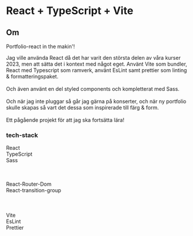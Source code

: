 # React + TypeScript + Vite

## Om
Portfolio-react in the makin'!

Jag ville använda React då det har varit den största delen av våra kurser 2023, men att sätta det i kontext med något eget. Använt Vite som bundler, React med Typescript som ramverk, använt EsLint samt prettier som linting & formatteringspaket.<br></br>
Och även använt en del styled components och kompletterat med Sass.
<br></br>
Och när jag inte pluggar så går jag gärna på konserter, och när ny portfolio skulle skapas så vart det dessa som inspirerade till färg & form.<br></br>
Ett pågående projekt för att jag ska fortsätta lära!


### tech-stack
React<br>
TypeScript<br>
Sass<br><br><br>

React-Router-Dom<br>
React-transition-group<br>
<br><br><br>
Vite<br>
EsLint<br>
Prettier<br>



